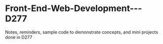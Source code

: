 # Front-End-Web-Development---D277
Notes, reminders, sample code to demonstrate concepts, and mini projects done in D277
